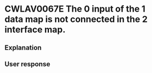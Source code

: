 # CWLAV0067E The 0 input of the 1 data map is not connected in the 2 interface map.

## Explanation

## User response